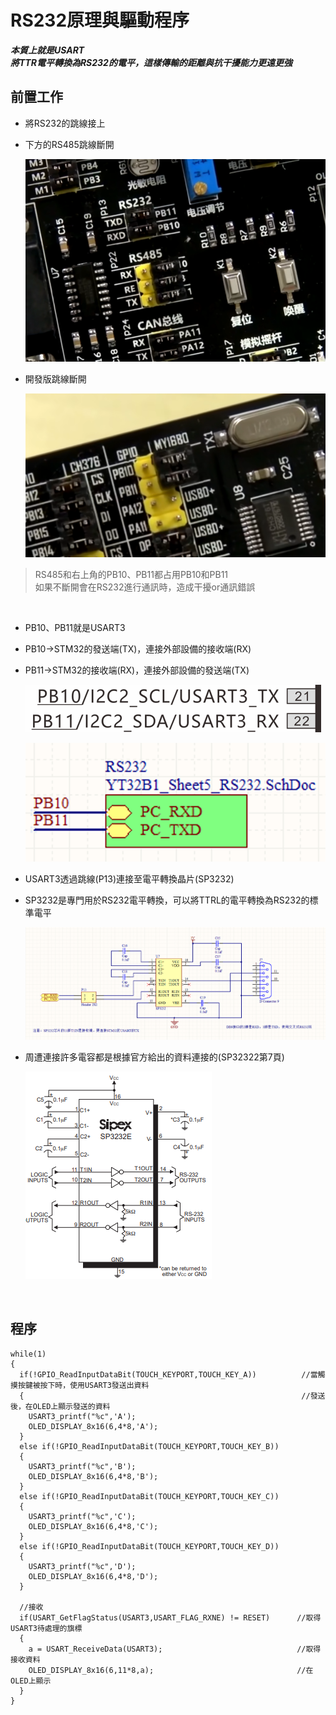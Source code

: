# RS232原理與驅動程序

***本質上就是USART***<br>
***將TTR電平轉換為RS232的電平，這樣傳輸的距離與抗干擾能力更遠更強***


## 前置工作

* 將RS232的跳線接上
* 下方的RS485跳線斷開

  ![image](https://github.com/hamster-allen/STM32_Learn/blob/master/DAY_0212/RS232_picture/RS232%E8%B7%B3%E7%B7%9A.png)

* 開發版跳線斷開

  ![image](https://github.com/hamster-allen/STM32_Learn/blob/master/DAY_0212/RS232_picture/%E5%8F%B3%E4%B8%8A%E6%96%B9PB10_PB11%E8%B7%B3%E7%B7%9A.png)

> RS485和右上角的PB10、PB11都占用PB10和PB11<br>
> 如果不斷開會在RS232進行通訊時，造成干擾or通訊錯誤<br>

<br>

* PB10、PB11就是USART3
* PB10->STM32的發送端(TX)，連接外部設備的接收端(RX)
* PB11->STM32的接收端(RX)，連接外部設備的發送端(TX)

  ![image](https://github.com/hamster-allen/STM32_Learn/blob/master/DAY_0212/RS232_picture/PB10_PB11%E7%AD%89%E6%96%BCUSART3.png)

  ![image](https://github.com/hamster-allen/STM32_Learn/blob/master/DAY_0212/RS232_picture/PB10_PB11%E6%8E%A5%E5%88%B0PC_RXD_PCTXD.png)


* USART3透過跳線(P13)連接至電平轉換晶片(SP3232)
* SP3232是專門用於RS232電平轉換，可以將TTRL的電平轉換為RS232的標準電平

  ![image](https://github.com/hamster-allen/STM32_Learn/blob/master/DAY_0212/RS232_picture/3-RS232%E6%8E%A5%E5%8F%A3.png)

* 周遭連接許多電容都是根據官方給出的資料連接的(SP32322第7頁)
  
  ![image](https://github.com/hamster-allen/STM32_Learn/blob/master/DAY_0212/RS232_picture/SP3232_Datasheet_P7.png)

<br>

## 程序


```
while(1)
{
  if(!GPIO_ReadInputDataBit(TOUCH_KEYPORT,TOUCH_KEY_A))          //當觸摸按鍵被按下時，使用USART3發送出資料
  {                                                              //發送後，在OLED上顯示發送的資料
    USART3_printf("%c",'A');
    OLED_DISPLAY_8x16(6,4*8,'A');
  }
  else if(!GPIO_ReadInputDataBit(TOUCH_KEYPORT,TOUCH_KEY_B))
  {
    USART3_printf("%c",'B');
    OLED_DISPLAY_8x16(6,4*8,'B');
  }	
  else if(!GPIO_ReadInputDataBit(TOUCH_KEYPORT,TOUCH_KEY_C))
  {
    USART3_printf("%c",'C');
    OLED_DISPLAY_8x16(6,4*8,'C');
  }
  else if(!GPIO_ReadInputDataBit(TOUCH_KEYPORT,TOUCH_KEY_D))
  {
    USART3_printf("%c",'D');
    OLED_DISPLAY_8x16(6,4*8,'D');
  }

  //接收
  if(USART_GetFlagStatus(USART3,USART_FLAG_RXNE) != RESET)      //取得USART3待處理的旗標
  {
    a = USART_ReceiveData(USART3);                              //取得接收資料
    OLED_DISPLAY_8x16(6,11*8,a);                                //在OLED上顯示
  }
}
```
































